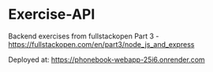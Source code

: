 # Exercise-API

Backend exercises from fullstackopen Part 3 - https://fullstackopen.com/en/part3/node_js_and_express

Deployed at: https://phonebook-webapp-25i6.onrender.com
